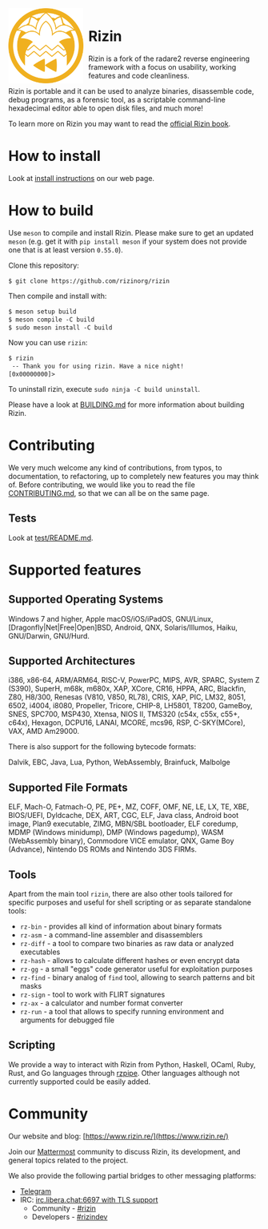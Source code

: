 <img width="150" height="150" align="left" style="float: left; margin: 0 10px 0 0;" alt="Rizin logo" src="https://raw.githubusercontent.com/rizinorg/rizin/dev/doc/img/rizin.svg?sanitize=true">

# Rizin

Rizin is a fork of the radare2 reverse engineering framework with a focus on
usability, working features and code cleanliness.

Rizin is portable and it can be used to analyze binaries, disassemble code,
debug programs, as a forensic tool, as a scriptable command-line hexadecimal
editor able to open disk files, and much more!

To learn more on Rizin you may want to read the
[official Rizin book](https://book.rizin.re).

# How to install

Look at [install instructions](https://rizin.re/install/) on our web page.

# How to build

Use `meson` to compile and install Rizin. Please make sure to get an updated
`meson` (e.g. get it with `pip install meson` if your system does not provide
one that is at least version `0.55.0`).

Clone this repository:
```
$ git clone https://github.com/rizinorg/rizin
```

Then compile and install with:
```
$ meson setup build
$ meson compile -C build
$ sudo meson install -C build
```

Now you can use `rizin`:
```
$ rizin
 -- Thank you for using rizin. Have a nice night!
[0x00000000]>

```

To uninstall rizin, execute `sudo ninja -C build uninstall`.


Please have a look at [BUILDING.md][] for more information about building Rizin.

# Contributing

We very much welcome any kind of contributions, from typos, to documentation, to
refactoring, up to completely new features you may think of. Before
contributing, we would like you to read the file [CONTRIBUTING.md][], so that we
can all be on the same page.

## Tests

Look at [test/README.md][].

# Supported features

## Supported Operating Systems

Windows 7 and higher, Apple macOS/iOS/iPadOS, GNU/Linux,
[Dragonfly|Net|Free|Open]BSD, Android, QNX, Solaris/Illumos, Haiku,
GNU/Darwin, GNU/Hurd.

## Supported Architectures

i386, x86-64, ARM/ARM64, RISC-V, PowerPC, MIPS, AVR, SPARC, System Z (S390),
SuperH, m68k, m680x, XAP, XCore, CR16, HPPA, ARC, Blackfin, Z80, H8/300,
Renesas (V810, V850, RL78), CRIS, XAP, PIC, LM32, 8051, 6502, i4004, i8080, Propeller,
Tricore, CHIP-8, LH5801, T8200, GameBoy, SNES, SPC700, MSP430, Xtensa,
NIOS II, TMS320 (c54x, c55x, c55+, c64x), Hexagon, DCPU16, LANAI,
MCORE, mcs96, RSP, C-SKY(MCore), VAX, AMD Am29000.

There is also support for the following bytecode formats:

Dalvik, EBC, Java, Lua, Python, WebAssembly, Brainfuck, Malbolge

## Supported File Formats

ELF, Mach-O, Fatmach-O, PE, PE+, MZ, COFF, OMF, NE, LE, LX, TE, XBE, BIOS/UEFI,
Dyldcache, DEX, ART, CGC, ELF, Java class, Android boot image, Plan9 executable,
ZIMG, MBN/SBL bootloader, ELF coredump, MDMP (Windows minidump), DMP (Windows pagedump),
WASM (WebAssembly binary), Commodore VICE emulator, QNX,
Game Boy (Advance), Nintendo DS ROMs and Nintendo 3DS FIRMs.

## Tools

Apart from the main tool `rizin`, there are also other tools tailored for specific purposes and 
useful for shell scripting or as separate standalone tools:

- `rz-bin` - provides all kind of information about binary formats
- `rz-asm` - a command-line assembler and disassemblers
- `rz-diff` - a tool to compare two binaries as raw data or analyzed executables
- `rz-hash` - allows to calculate different hashes or even encrypt data
- `rz-gg` - a small "eggs" code generator useful for exploitation purposes
- `rz-find` - binary analog of `find` tool, allowing to search patterns and bit masks
- `rz-sign` - tool to work with FLIRT signatures
- `rz-ax` - a calculator and number format converter
- `rz-run` - a tool that allows to specify running environment and arguments for debugged file

## Scripting

We provide a way to interact with Rizin from Python, Haskell, OCaml,
Ruby, Rust, and Go languages through [rzpipe](https://github.com/rizinorg/rz-pipe).
Other languages although not currently supported could be easily added.

# Community

Our website and blog: [https://www.rizin.re/](https://www.rizin.re/)

Join our [Mattermost](https://im.rizin.re) community to discuss Rizin, its
development, and general topics related to the project.

We also provide the following partial bridges to other messaging platforms:
- [Telegram](https://t.me/rizinorg)
- IRC: [irc.libera.chat:6697 with TLS support](ircs://irc.libera.chat:6697)
  - Community - [#rizin](https://web.libera.chat/#rizin)
  - Developers - [#rizindev](https://web.libera.chat/#rizindev)

[CONTRIBUTING.md]: https://github.com/rizinorg/rizin/blob/dev/CONTRIBUTING.md
[test/README.md]: https://github.com/rizinorg/rizin/blob/dev/test/README.md
[BUILDING.md]: https://github.com/rizinorg/rizin/blob/dev/BUILDING.md
[DEVELOPERS.md]: https://github.com/rizinorg/rizin/blob/dev/DEVELOPERS.md
